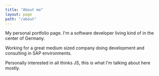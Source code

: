 ```yaml
---
title: "About me"
layout: page
path: "/about"
---
```


My personal portfolio page. I'm a software developer living kind of in the center of Germany.

Working for a great medium sized company doing development and consulting in SAP environments.

Personally interested in all thinks JS, this is what I'm talking about here mostly.